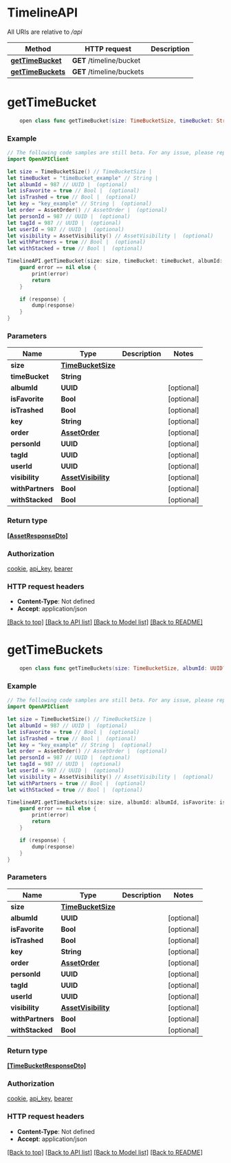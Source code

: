 # TimelineAPI

All URIs are relative to */api*

Method | HTTP request | Description
------------- | ------------- | -------------
[**getTimeBucket**](TimelineAPI.md#gettimebucket) | **GET** /timeline/bucket | 
[**getTimeBuckets**](TimelineAPI.md#gettimebuckets) | **GET** /timeline/buckets | 


# **getTimeBucket**
```swift
    open class func getTimeBucket(size: TimeBucketSize, timeBucket: String, albumId: UUID? = nil, isFavorite: Bool? = nil, isTrashed: Bool? = nil, key: String? = nil, order: AssetOrder? = nil, personId: UUID? = nil, tagId: UUID? = nil, userId: UUID? = nil, visibility: AssetVisibility? = nil, withPartners: Bool? = nil, withStacked: Bool? = nil, completion: @escaping (_ data: [AssetResponseDto]?, _ error: Error?) -> Void)
```



### Example
```swift
// The following code samples are still beta. For any issue, please report via http://github.com/OpenAPITools/openapi-generator/issues/new
import OpenAPIClient

let size = TimeBucketSize() // TimeBucketSize | 
let timeBucket = "timeBucket_example" // String | 
let albumId = 987 // UUID |  (optional)
let isFavorite = true // Bool |  (optional)
let isTrashed = true // Bool |  (optional)
let key = "key_example" // String |  (optional)
let order = AssetOrder() // AssetOrder |  (optional)
let personId = 987 // UUID |  (optional)
let tagId = 987 // UUID |  (optional)
let userId = 987 // UUID |  (optional)
let visibility = AssetVisibility() // AssetVisibility |  (optional)
let withPartners = true // Bool |  (optional)
let withStacked = true // Bool |  (optional)

TimelineAPI.getTimeBucket(size: size, timeBucket: timeBucket, albumId: albumId, isFavorite: isFavorite, isTrashed: isTrashed, key: key, order: order, personId: personId, tagId: tagId, userId: userId, visibility: visibility, withPartners: withPartners, withStacked: withStacked) { (response, error) in
    guard error == nil else {
        print(error)
        return
    }

    if (response) {
        dump(response)
    }
}
```

### Parameters

Name | Type | Description  | Notes
------------- | ------------- | ------------- | -------------
 **size** | [**TimeBucketSize**](.md) |  | 
 **timeBucket** | **String** |  | 
 **albumId** | **UUID** |  | [optional] 
 **isFavorite** | **Bool** |  | [optional] 
 **isTrashed** | **Bool** |  | [optional] 
 **key** | **String** |  | [optional] 
 **order** | [**AssetOrder**](.md) |  | [optional] 
 **personId** | **UUID** |  | [optional] 
 **tagId** | **UUID** |  | [optional] 
 **userId** | **UUID** |  | [optional] 
 **visibility** | [**AssetVisibility**](.md) |  | [optional] 
 **withPartners** | **Bool** |  | [optional] 
 **withStacked** | **Bool** |  | [optional] 

### Return type

[**[AssetResponseDto]**](AssetResponseDto.md)

### Authorization

[cookie](../README.md#cookie), [api_key](../README.md#api_key), [bearer](../README.md#bearer)

### HTTP request headers

 - **Content-Type**: Not defined
 - **Accept**: application/json

[[Back to top]](#) [[Back to API list]](../README.md#documentation-for-api-endpoints) [[Back to Model list]](../README.md#documentation-for-models) [[Back to README]](../README.md)

# **getTimeBuckets**
```swift
    open class func getTimeBuckets(size: TimeBucketSize, albumId: UUID? = nil, isFavorite: Bool? = nil, isTrashed: Bool? = nil, key: String? = nil, order: AssetOrder? = nil, personId: UUID? = nil, tagId: UUID? = nil, userId: UUID? = nil, visibility: AssetVisibility? = nil, withPartners: Bool? = nil, withStacked: Bool? = nil, completion: @escaping (_ data: [TimeBucketResponseDto]?, _ error: Error?) -> Void)
```



### Example
```swift
// The following code samples are still beta. For any issue, please report via http://github.com/OpenAPITools/openapi-generator/issues/new
import OpenAPIClient

let size = TimeBucketSize() // TimeBucketSize | 
let albumId = 987 // UUID |  (optional)
let isFavorite = true // Bool |  (optional)
let isTrashed = true // Bool |  (optional)
let key = "key_example" // String |  (optional)
let order = AssetOrder() // AssetOrder |  (optional)
let personId = 987 // UUID |  (optional)
let tagId = 987 // UUID |  (optional)
let userId = 987 // UUID |  (optional)
let visibility = AssetVisibility() // AssetVisibility |  (optional)
let withPartners = true // Bool |  (optional)
let withStacked = true // Bool |  (optional)

TimelineAPI.getTimeBuckets(size: size, albumId: albumId, isFavorite: isFavorite, isTrashed: isTrashed, key: key, order: order, personId: personId, tagId: tagId, userId: userId, visibility: visibility, withPartners: withPartners, withStacked: withStacked) { (response, error) in
    guard error == nil else {
        print(error)
        return
    }

    if (response) {
        dump(response)
    }
}
```

### Parameters

Name | Type | Description  | Notes
------------- | ------------- | ------------- | -------------
 **size** | [**TimeBucketSize**](.md) |  | 
 **albumId** | **UUID** |  | [optional] 
 **isFavorite** | **Bool** |  | [optional] 
 **isTrashed** | **Bool** |  | [optional] 
 **key** | **String** |  | [optional] 
 **order** | [**AssetOrder**](.md) |  | [optional] 
 **personId** | **UUID** |  | [optional] 
 **tagId** | **UUID** |  | [optional] 
 **userId** | **UUID** |  | [optional] 
 **visibility** | [**AssetVisibility**](.md) |  | [optional] 
 **withPartners** | **Bool** |  | [optional] 
 **withStacked** | **Bool** |  | [optional] 

### Return type

[**[TimeBucketResponseDto]**](TimeBucketResponseDto.md)

### Authorization

[cookie](../README.md#cookie), [api_key](../README.md#api_key), [bearer](../README.md#bearer)

### HTTP request headers

 - **Content-Type**: Not defined
 - **Accept**: application/json

[[Back to top]](#) [[Back to API list]](../README.md#documentation-for-api-endpoints) [[Back to Model list]](../README.md#documentation-for-models) [[Back to README]](../README.md)

